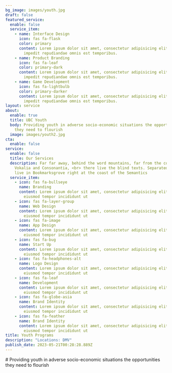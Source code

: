 ```yaml
---
bg_image: images/youth.jpg
draft: false
featured_service:
  enable: false
  service_item:
    - name: Interface Design
      icon: fas fa-flask
      color: primary
      content: Lorem ipsum dolor sit amet, consectetur adipisicing elit. Saepe enim
        impedit repudiandae omnis est temporibus.
    - name: Product Branding
      icon: fas fa-leaf
      color: primary-dark
      content: Lorem ipsum dolor sit amet, consectetur adipisicing elit. Saepe enim
        impedit repudiandae omnis est temporibus.
    - name: Game Development
      icon: fas fa-lightbulb
      color: primary-darker
      content: Lorem ipsum dolor sit amet, consectetur adipisicing elit. Saepe enim
        impedit repudiandae omnis est temporibus.
layout: service
about:
  enable: true
  title: UBC Youth
  body: Providing youth in adverse socio-economic situations the opportunities
    they need to flourish
  image: images/youth2.jpg
cta:
  enable: false
service:
  enable: false
  title: Our Services
  description: Far far away, behind the word mountains, far from the countries
    Vokalia and Consonantia, <br> there live the blind texts. Separated they
    live in Bookmarksgrove right at the coast of the Semantics
  service_item:
    - icon: fas fa-bullseye
      name: Branding
      content: Lorem ipsum dolor sit amet, consectetur adipisicing elit, sed do
        eiusmod tempor incididunt ut
    - icon: fas fa-layer-group
      name: Web Design
      content: Lorem ipsum dolor sit amet, consectetur adipisicing elit, sed do
        eiusmod tempor incididunt ut
    - icon: fas fa-image
      name: App Design
      content: Lorem ipsum dolor sit amet, consectetur adipisicing elit, sed do
        eiusmod tempor incididunt ut
    - icon: fas fa-bug
      name: Start Up
      content: Lorem ipsum dolor sit amet, consectetur adipisicing elit, sed do
        eiusmod tempor incididunt ut
    - icon: fas fa-headphones-alt
      name: Logo Design
      content: Lorem ipsum dolor sit amet, consectetur adipisicing elit, sed do
        eiusmod tempor incididunt ut
    - icon: fas fa-leaf
      name: Development
      content: Lorem ipsum dolor sit amet, consectetur adipisicing elit, sed do
        eiusmod tempor incididunt ut
    - icon: fas fa-globe-asia
      name: Brand Identity
      content: Lorem ipsum dolor sit amet, consectetur adipisicing elit, sed do
        eiusmod tempor incididunt ut
    - icon: fas fa-feather
      name: Brand Identity
      content: Lorem ipsum dolor sit amet, consectetur adipisicing elit, sed do
        eiusmod tempor incididunt ut
title: Youth Programs
description: "Locations: DMV"
publish_date: 2023-05-21T00:28:28.889Z
---
```

#﻿ Providing youth in adverse socio-economic situations the opportunities they need to flourish